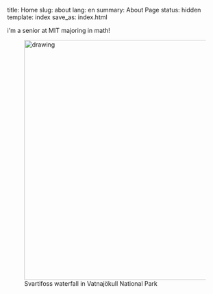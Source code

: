 title: Home
slug: about
lang: en
summary: About Page
status: hidden
template: index
save_as: index.html

<div id="flexIntro">
    <div id = "intro">
    i'm a senior at MIT majoring in math!
    </p>
    </div>
    <figure>
        <img src="images/profile2.jpeg" alt="drawing" style="width:40em;" id="profilePhoto"/>
        <figcaption>Svartifoss waterfall in Vatnajökull National Park</figcaption>
    </figure>
</div>



